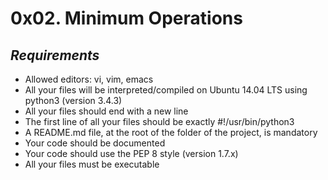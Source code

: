 # **0x02. Minimum Operations**
## *Requirements*

-   Allowed editors: vi, vim, emacs
-   All your files will be interpreted/compiled on Ubuntu 14.04 LTS using python3 (version 3.4.3)
-   All your files should end with a new line
-   The first line of all your files should be exactly #!/usr/bin/python3
-   A README.md file, at the root of the folder of the project, is mandatory
-   Your code should be documented
-   Your code should use the PEP 8 style (version 1.7.x)
-   All your files must be executable

